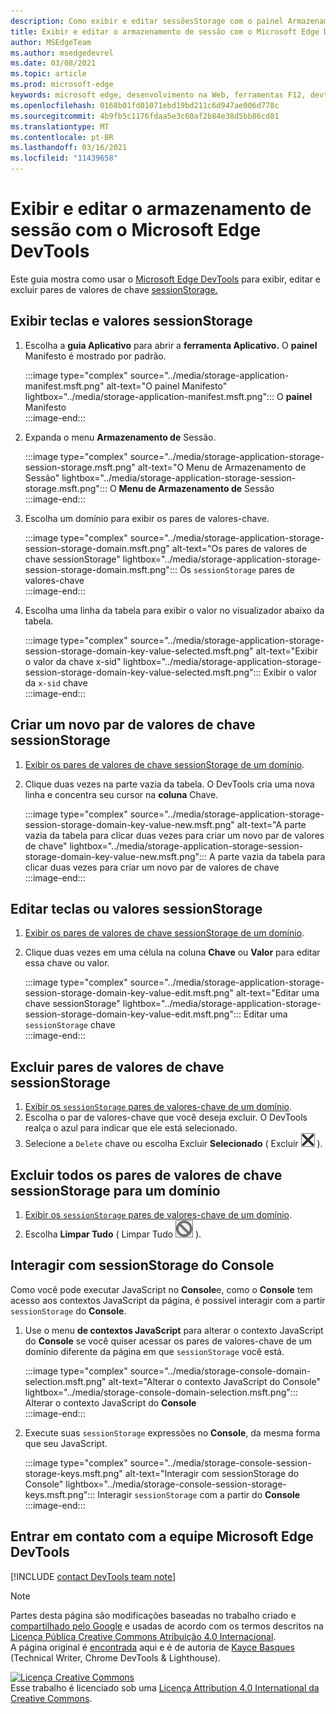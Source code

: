 ```yaml
---
description: Como exibir e editar sessõesStorage com o painel Armazenamento de Sessão e o Console.
title: Exibir e editar o armazenamento de sessão com o Microsoft Edge DevTools
author: MSEdgeTeam
ms.author: msedgedevrel
ms.date: 03/08/2021
ms.topic: article
ms.prod: microsoft-edge
keywords: microsoft edge, desenvolvimento na Web, ferramentas F12, devtools
ms.openlocfilehash: 0168b01fd01071ebd19bd211c6d947ae006d778c
ms.sourcegitcommit: 4b9fb5c1176fdaa5e3c60af2b84e38d5bb86cd81
ms.translationtype: MT
ms.contentlocale: pt-BR
ms.lasthandoff: 03/16/2021
ms.locfileid: "11439658"
---
```

<!-- Copyright Kayce Basques 

   Licensed under the Apache License, Version 2.0 (the "License");
   you may not use this file except in compliance with the License.
   You may obtain a copy of the License at

       https://www.apache.org/licenses/LICENSE-2.0

   Unless required by applicable law or agreed to in writing, software
   distributed under the License is distributed on an "AS IS" BASIS,
   WITHOUT WARRANTIES OR CONDITIONS OF ANY KIND, either express or implied.
   See the License for the specific language governing permissions and
   limitations under the License.  -->

# <a name="view-and-edit-session-storage-with-microsoft-edge-devtools"></a>Exibir e editar o armazenamento de sessão com o Microsoft Edge DevTools  

Este guia mostra como usar o [Microsoft Edge DevTools][MicrosoftEdgeDevTools] para exibir, editar e excluir pares de valores de chave [sessionStorage.][MDNSessionStorage]  

## <a name="view-sessionstorage-keys-and-values"></a>Exibir teclas e valores sessionStorage  

1.  Escolha a **guia Aplicativo** para abrir a **ferramenta Aplicativo.**  O **painel** Manifesto é mostrado por padrão.  
    
    :::image type="complex" source="../media/storage-application-manifest.msft.png" alt-text="O painel Manifesto" lightbox="../media/storage-application-manifest.msft.png":::
       O **painel** Manifesto  
    :::image-end:::  
    
1.  Expanda o menu **Armazenamento de** Sessão.  
    
    :::image type="complex" source="../media/storage-application-storage-session-storage.msft.png" alt-text="O Menu de Armazenamento de Sessão" lightbox="../media/storage-application-storage-session-storage.msft.png":::
       O **Menu de Armazenamento de** Sessão  
    :::image-end:::  
    
1.  Escolha um domínio para exibir os pares de valores-chave.  
    
    :::image type="complex" source="../media/storage-application-storage-session-storage-domain.msft.png" alt-text="Os pares de valores de chave sessionStorage" lightbox="../media/storage-application-storage-session-storage-domain.msft.png":::
       Os `sessionStorage` pares de valores-chave  
    :::image-end:::  
    
1.  Escolha uma linha da tabela para exibir o valor no visualizador abaixo da tabela.  
    
    :::image type="complex" source="../media/storage-application-storage-session-storage-domain-key-value-selected.msft.png" alt-text="Exibir o valor da chave x-sid" lightbox="../media/storage-application-storage-session-storage-domain-key-value-selected.msft.png":::
       Exibir o valor da `x-sid` chave  
    :::image-end:::  
    
## <a name="create-a-new-sessionstorage-key-value-pair"></a>Criar um novo par de valores de chave sessionStorage  

1.  [Exibir os pares de valores de chave sessionStorage de um domínio](#view-sessionstorage-keys-and-values).  
1.  Clique duas vezes na parte vazia da tabela.  O DevTools cria uma nova linha e concentra seu cursor na **coluna** Chave.  
    
    :::image type="complex" source="../media/storage-application-storage-session-storage-domain-key-value-new.msft.png" alt-text="A parte vazia da tabela para clicar duas vezes para criar um novo par de valores de chave" lightbox="../media/storage-application-storage-session-storage-domain-key-value-new.msft.png":::
       A parte vazia da tabela para clicar duas vezes para criar um novo par de valores de chave  
    :::image-end:::  
    
## <a name="edit-sessionstorage-keys-or-values"></a>Editar teclas ou valores sessionStorage  

1.  [Exibir os pares de valores de chave sessionStorage de um domínio](#view-sessionstorage-keys-and-values).  
1.  Clique duas vezes em uma célula na coluna **Chave** ou **Valor** para editar essa chave ou valor.  
    
    :::image type="complex" source="../media/storage-application-storage-session-storage-domain-key-value-edit.msft.png" alt-text="Editar uma chave sessionStorage" lightbox="../media/storage-application-storage-session-storage-domain-key-value-edit.msft.png":::
       Editar uma `sessionStorage` chave  
    :::image-end:::  
    
## <a name="delete-sessionstorage-key-value-pairs"></a>Excluir pares de valores de chave sessionStorage  

1.  [Exibir os `sessionStorage` pares de valores-chave de um domínio](#view-sessionstorage-keys-and-values).  
1.  Escolha o par de valores-chave que você deseja excluir.  O DevTools realça o azul para indicar que ele está selecionado.  
1.  Selecione a `Delete` chave ou escolha Excluir **Selecionado** \( Excluir ![ Selecionado ](../media/delete-icon.msft.png) \).  
    
## <a name="delete-all-sessionstorage-key-value-pairs-for-a-domain"></a>Excluir todos os pares de valores de chave sessionStorage para um domínio  

1.  [Exibir os `sessionStorage` pares de valores-chave de um domínio](#view-sessionstorage-keys-and-values).  
1.  Escolha **Limpar Tudo** \( Limpar Tudo ![ ](../media/clear-icon.msft.png) \).  
    
## <a name="interact-with-sessionstorage-from-the-console"></a>Interagir com sessionStorage do Console  

Como você pode executar JavaScript no **Console**e, como o **Console** tem acesso aos contextos JavaScript da página, é possível interagir com a partir `sessionStorage` do **Console**.  

1.  Use o menu **de contextos JavaScript** para alterar o contexto JavaScript do **Console** se você quiser acessar os pares de valores-chave de um domínio diferente da página em que `sessionStorage` você está.  
    
    :::image type="complex" source="../media/storage-console-domain-selection.msft.png" alt-text="Alterar o contexto JavaScript do Console" lightbox="../media/storage-console-domain-selection.msft.png":::
       Alterar o contexto JavaScript do **Console**  
    :::image-end:::  
    
1.  Execute suas `sessionStorage` expressões no **Console**, da mesma forma que seu JavaScript.  
    
    :::image type="complex" source="../media/storage-console-session-storage-keys.msft.png" alt-text="Interagir com sessionStorage do Console" lightbox="../media/storage-console-session-storage-keys.msft.png":::
       Interagir `sessionStorage` com a partir do **Console**  
    :::image-end:::  
    
## <a name="getting-in-touch-with-the-microsoft-edge-devtools-team"></a>Entrar em contato com a equipe Microsoft Edge DevTools  

[!INCLUDE [contact DevTools team note](../includes/contact-devtools-team-note.md)]  

<!-- links -->  

[MicrosoftEdgeDevTools]: ../../devtools-guide-chromium/index.md "Ferramentas de desenvolvedor do Microsoft Edge (Chromium) | Microsoft Docs"  

[MDNSessionStorage]: https://developer.mozilla.org/docs/Web/API/Window/sessionStorage "Window.sessionStorage | MDN"  

> [!NOTE]
> Partes desta página são modificações baseadas no trabalho criado e [compartilhado pelo Google][GoogleSitePolicies] e usadas de acordo com os termos descritos na [Licença Pública Creative Commons Atribuição 4.0 Internacional][CCA4IL].  
> A página original é [encontrada](https://developers.google.com/web/tools/chrome-devtools/storage/sessionstorage) aqui e é de autoria de [Kayce Basques][KayceBasques] \(Technical Writer, Chrome DevTools \& Lighthouse\).  

[![Licença Creative Commons][CCby4Image]][CCA4IL]  
Esse trabalho é licenciado sob uma [Licença Attribution 4.0 International da Creative Commons][CCA4IL].  

[CCA4IL]: https://creativecommons.org/licenses/by/4.0  
[CCby4Image]: https://i.creativecommons.org/l/by/4.0/88x31.png  
[GoogleSitePolicies]: https://developers.google.com/terms/site-policies  
[KayceBasques]: https://developers.google.com/web/resources/contributors/kaycebasques  
